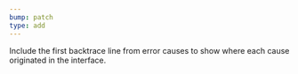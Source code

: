 ```yaml
---
bump: patch
type: add
---
```


Include the first backtrace line from error causes to show where each cause originated in the interface.
